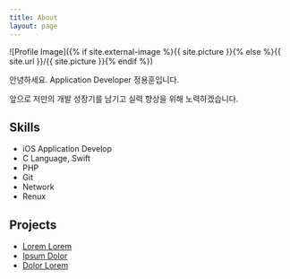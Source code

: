 ```yaml
---
title: About
layout: page
---
```

![Profile Image]({% if site.external-image %}{{ site.picture }}{% else %}{{ site.url }}/{{ site.picture }}{% endif %})

<p>안녕하세요. Application Developer 정용훈입니다. </p>

<p> 앞으로 저만의 개발 성장기를 남기고 실력 향상을 위해 노력하겠습니다.</p>

<h2>Skills</h2>

<ul class="skill-list">
	<li>iOS Application Develop</li>
	<li>C Language, Swift</li>
	<li>PHP</li>
	<li>Git</li>
	<li>Network</li>
	<li>Renux</li>
</ul>

<h2>Projects</h2>

<ul>
	<li><a href="https://github.com/yonghoon-jung/">Lorem Lorem</a></li>
	<li><a href="https://github.com/yonghoon-jung/">Ipsum Dolor</a></li>
	<li><a href="https://github.com/yonghoon-jung/">Dolor Lorem</a></li>
</ul>
